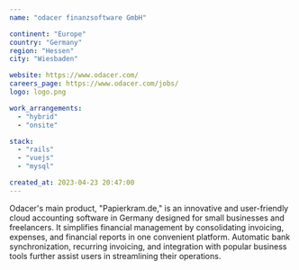 ```yaml
---
name: "odacer finanzsoftware GmbH"

continent: "Europe"
country: "Germany"
region: "Hessen"
city: "Wiesbaden"

website: https://www.odacer.com/
careers_page: https://www.odacer.com/jobs/
logo: logo.png

work_arrangements:
  - "hybrid"
  - "onsite"

stack:
  - "rails"
  - "vuejs"
  - "mysql"

created_at: 2023-04-23 20:47:00
---
```


Odacer's main product, "Papierkram.de," is an innovative and user-friendly cloud accounting software in Germany designed for small businesses and freelancers. It simplifies financial management by consolidating invoicing, expenses, and financial reports in one convenient platform. Automatic bank synchronization, recurring invoicing, and integration with popular business tools further assist users in streamlining their operations.
